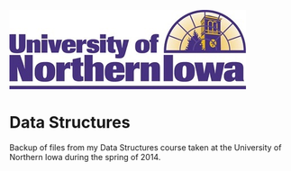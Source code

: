 ![UNI](images/uni-logo.jpg?raw=true)

# Data Structures
Backup of files from my Data Structures course taken at the University of Northern Iowa during the spring of 2014.
